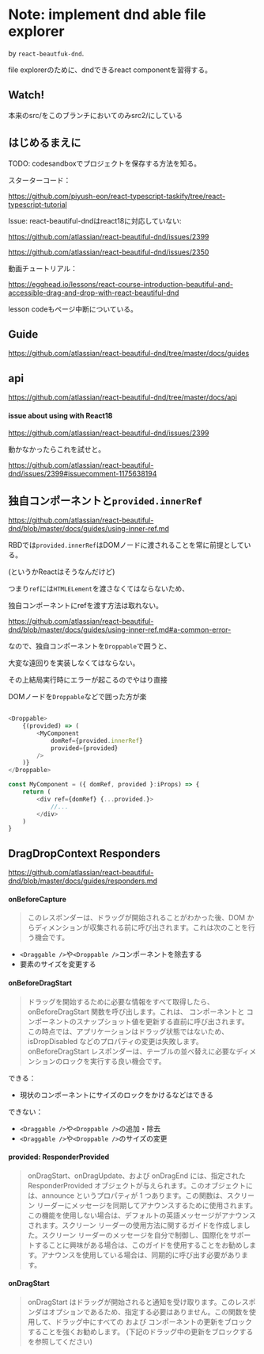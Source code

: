 # Note: implement dnd able file explorer

by `react-beautfuk-dnd`.

file explorerのために、dndできるreact componentを習得する。


## Watch!

本来のsrc/をこのブランチにおいてのみsrc2/にしている

## はじめるまえに

TODO: codesandboxでプロジェクトを保存する方法を知る。

スターターコード：

https://github.com/piyush-eon/react-typescript-taskify/tree/react-typescript-tutorial

Issue: react-beautiful-dndはreact18に対応していない:

https://github.com/atlassian/react-beautiful-dnd/issues/2399

https://github.com/atlassian/react-beautiful-dnd/issues/2350

動画チュートリアル：

https://egghead.io/lessons/react-course-introduction-beautiful-and-accessible-drag-and-drop-with-react-beautiful-dnd

lesson codeもページ中断についている。

## Guide 

https://github.com/atlassian/react-beautiful-dnd/tree/master/docs/guides

## api

https://github.com/atlassian/react-beautiful-dnd/tree/master/docs/api


#### issue about using with React18

https://github.com/atlassian/react-beautiful-dnd/issues/2399

動かなかったらこれを試せと。

https://github.com/atlassian/react-beautiful-dnd/issues/2399#issuecomment-1175638194

## 独自コンポーネントと`provided.innerRef`

https://github.com/atlassian/react-beautiful-dnd/blob/master/docs/guides/using-inner-ref.md

RBDでは`provided.innerRef`はDOMノードに渡されることを常に前提としている。

(というかReactはそうなんだけど)

つまり`ref`には`HTMLELement`を渡さなくてはならないため、

独自コンポーネントにrefを渡す方法は取れない。

https://github.com/atlassian/react-beautiful-dnd/blob/master/docs/guides/using-inner-ref.md#a-common-error-

なので、独自コンポーネントを`Droppable`で囲うと、

大変な遠回りを実装しなくてはならない。

その上結局実行時にエラーが起こるのでやはり直接

DOMノードを`Droppable`などで囲った方が楽

```TypeScript

<Droppable>
    {(provided) => (
        <MyComponent 
            domRef={provided.innerRef}
            provided={provided}
        />
    )}
</Droppable>

const MyComponent = ({ domRef, provided }:iProps) => {
    return (
        <div ref={domRef} {...provided.}>
            //...
        </div>
    )
}
```

## DragDropContext Responders

https://github.com/atlassian/react-beautiful-dnd/blob/master/docs/guides/responders.md

#### onBeforeCapture

> このレスポンダーは、ドラッグが開始されることがわかった後、DOM からディメンションが収集される前に呼び出されます。これは次のことを行う機会です。

- `<Draggable />`や`<Droppable />`コンポーネントを除去する
- 要素のサイズを変更する

#### onBeforeDragStart

> ドラッグを開始するために必要な情報をすべて取得したら、onBeforeDragStart 関数を呼び出します。これは、 <Draggable /> コンポーネントと <Droppable /> コンポーネントのスナップショット値を更新する直前に呼び出されます。
> この時点では、アプリケーションはドラッグ状態ではないため、isDropDisabled などのプロパティの変更は失敗します。 onBeforeDragStart レスポンダーは、テーブルの並べ替えに必要なディメンションのロックを実行する良い機会です。

できる：

- 現状のコンポーネントにサイズのロックをかけるなどはできる

できない：

- `<Draggable />`や`<Droppable />`の追加・除去
- `<Draggable />`や`<Droppable />`のサイズの変更


#### provided: ResponderProvided

> onDragStart、onDragUpdate、および onDragEnd には、指定された ResponderProvided オブジェクトが与えられます。このオブジェクトには、announce というプロパティが 1 つあります。この関数は、スクリーン リーダーにメッセージを同期してアナウンスするために使用されます。この機能を使用しない場合は、デフォルトの英語メッセージがアナウンスされます。スクリーン リーダーの使用方法に関するガイドを作成しました。スクリーン リーダーのメッセージを自分で制御し、国際化をサポートすることに興味がある場合は、このガイドを使用することをお勧めします。アナウンスを使用している場合は、同期的に呼び出す必要があります。


#### onDragStart

> onDragStart はドラッグが開始されると通知を受け取ります。このレスポンダはオプションであるため、指定する必要はありません。この関数を使用して、ドラッグ中にすべての <Draggable /> および <Droppable /> コンポーネントの更新をブロックすることを強くお勧めします。 (下記のドラッグ中の更新をブロックするを参照してください)
